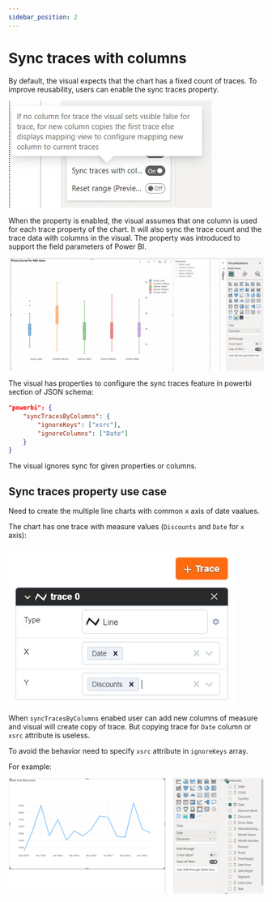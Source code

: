 ```yaml
---
sidebar_position: 2
---
```


# Sync traces with columns

By default, the visual expects that the chart has a fixed count of traces. To improve reusability, users can enable the sync traces property.

![Sync traces property](./img/sync_traces_property.webp)

When the property is enabled, the visual assumes that one column is used for each trace property of the chart. It will also sync the trace count and the trace data with columns in the visual. The property was introduced to support the field parameters of Power BI.

![Sync traces property demo](./img/sync_traces_property_demo.gif)

The visual has properties to configure the sync traces feature in powerbi section of JSON schema:

```json
"powerbi": {
    "syncTracesByColumns": {
        "ignoreKeys": ["xsrc"],
        "ignoreColumns": ["Date"]
    }
}
```

The visual ignores sync for given properties or columns.

## Sync traces property use case

Need to create the multiple line charts with common x axis of date vaalues.

The chart has one trace with measure values (`Discounts` and `Date` for `x` axis):

![Sync traces property demo data binding](./img/sync_traces1.webp)

When `syncTracesByColumns` enabed user can add new columns of measure and visual will create copy of trace. But copying trace for `Date` column or `xsrc` attribute is useless.

To avoid the behavior need to specify `xsrc` attribute in `ignoreKeys` array.

For example:

![Sync traces property demo data binding](./img/sync_traces2.gif)
